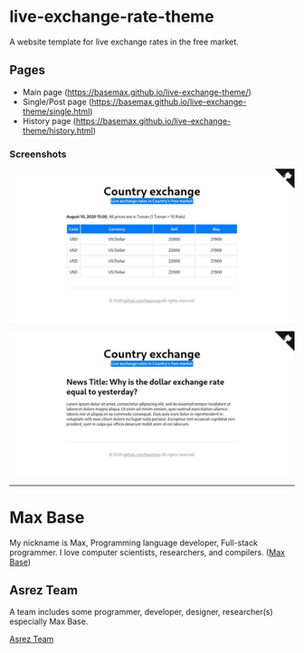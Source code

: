 # live-exchange-rate-theme

A website template for live exchange rates in the free market.

## Pages

- Main page (https://basemax.github.io/live-exchange-theme/)
- Single/Post page (https://basemax.github.io/live-exchange-theme/single.html)
- History page (https://basemax.github.io/live-exchange-theme/history.html)

### Screenshots

[![live exchange theme](demo-index.jpg)](https://basemax.github.io/live-exchange-theme/)

[![live exchange theme](demo-single.jpg)](https://basemax.github.io/live-exchange-theme/)

---------

# Max Base

My nickname is Max, Programming language developer, Full-stack programmer. I love computer scientists, researchers, and compilers. ([Max Base](https://maxbase.org/))

## Asrez Team

A team includes some programmer, developer, designer, researcher(s) especially Max Base.

[Asrez Team](https://www.asrez.com/)


